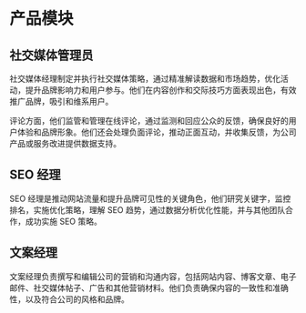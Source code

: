 # 产品模块

## 社交媒体管理员

社交媒体经理制定并执行社交媒体策略，通过精准解读数据和市场趋势，优化活动，提升品牌影响力和用户参与。他们在内容创作和交际技巧方面表现出色，有效推广品牌，吸引和维系用户。

评论方面，他们监管和管理在线评论，通过监测和回应公众的反馈，确保良好的用户体验和品牌形象。他们还会处理负面评论，推动正面互动，并收集反馈，为公司产品或服务改进提供数据支持。

## SEO 经理

SEO 经理是推动网站流量和提升品牌可见性的关键角色，他们研究关键字，监控排名，实施优化策略，理解 SEO 趋势，通过数据分析优化性能，并与其他团队合作，成功实施 SEO 策略。

## 文案经理

文案经理负责撰写和编辑公司的营销和沟通内容，包括网站内容、博客文章、电子邮件、社交媒体帖子、广告和其他营销材料。他们负责确保内容的一致性和准确性，以及符合公司的风格和品牌。
